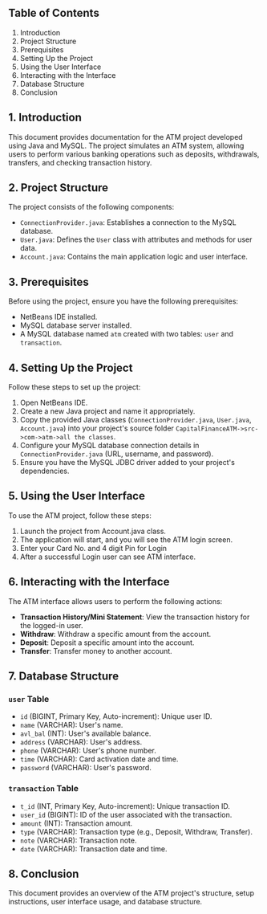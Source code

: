 


## Table of Contents

1. Introduction
2. Project Structure
3. Prerequisites
4. Setting Up the Project
5. Using the User Interface
6. Interacting with the Interface
7. Database Structure
8. Conclusion

## 1. Introduction

This document provides documentation for the ATM project developed using Java and MySQL. The project simulates an ATM system, allowing users to perform various banking operations such as deposits, withdrawals, transfers, and checking transaction history.

## 2. Project Structure

The project consists of the following components:

- `ConnectionProvider.java`: Establishes a connection to the MySQL database.
- `User.java`: Defines the `User` class with attributes and methods for user data.
- `Account.java`: Contains the main application logic and user interface.

## 3. Prerequisites

Before using the project, ensure you have the following prerequisites:

- NetBeans IDE installed.
- MySQL database server installed.
- A MySQL database named `atm` created with two tables: `user` and `transaction`.

## 4. Setting Up the Project

Follow these steps to set up the project:

1. Open NetBeans IDE.
2. Create a new Java project and name it appropriately.
3. Copy the provided Java classes (`ConnectionProvider.java`, `User.java`, `Account.java`) into your project's source folder `CapitalFinanceATM->src->com->atm->all the classes`.
4. Configure your MySQL database connection details in `ConnectionProvider.java` (URL, username, and password).
5. Ensure you have the MySQL JDBC driver added to your project's dependencies.

## 5. Using the User Interface

To use the ATM project, follow these steps:

1. Launch the project from Account.java class.
2. The application will start, and you will see the ATM login screen.
3. Enter your Card No. and 4 digit Pin for Login
4. After a successful Login user can see ATM interface.

## 6. Interacting with the Interface

The ATM interface allows users to perform the following actions:

- **Transaction History/Mini Statement**: View the transaction history for the logged-in user.
- **Withdraw**: Withdraw a specific amount from the account.
- **Deposit**: Deposit a specific amount into the account.
- **Transfer**: Transfer money to another account.

## 7. Database Structure

### `user` Table

- `id` (BIGINT, Primary Key, Auto-increment): Unique user ID.
- `name` (VARCHAR): User's name.
- `avl_bal` (INT): User's available balance.
- `address` (VARCHAR): User's address.
- `phone` (VARCHAR): User's phone number.
- `time` (VARCHAR): Card activation date and time.
- `password` (VARCHAR): User's password.

### `transaction` Table

- `t_id` (INT, Primary Key, Auto-increment): Unique transaction ID.
- `user_id` (BIGINT): ID of the user associated with the transaction.
- `amount` (INT): Transaction amount.
- `type` (VARCHAR): Transaction type (e.g., Deposit, Withdraw, Transfer).
- `note` (VARCHAR): Transaction note.
- `date` (VARCHAR): Transaction date and time.

## 8. Conclusion

This document provides an overview of the ATM project's structure, setup instructions, user interface usage, and database structure. 
